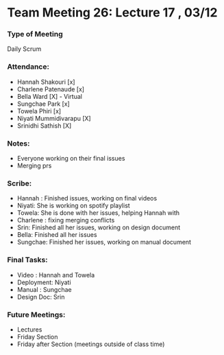 # Team Meeting 26: Lecture 17 , 03/12

### Type of Meeting
Daily Scrum

### Attendance: 
* Hannah Shakouri [x]
* Charlene Patenaude [x]
* Bella Ward [X] - Virtual
* Sungchae Park [x]
* Towela Phiri [x]
* Niyati Mummidivarapu [X]
* Srinidhi Sathish [X]

### Notes:
- Everyone working on their final issues
- Merging prs


### Scribe:  
- Hannah : Finished issues, working on final videos
- Niyati: She is working on spotify playlist
- Towela: She is done with her issues, helping Hannah with 
- Charlene : fixing merging conflicts
- Srin: Finished all her issues, working on design document
- Bella: Finished all her issues 
- Sungchae: Finished her issues, working on manual document


### Final Tasks:
- Video : Hannah and Towela
- Deployment: Niyati
- Manual : Sungchae
- Design Doc: Srin


### Future Meetings:
* Lectures
* Friday Section
* Friday after Section (meetings outside of class time)
